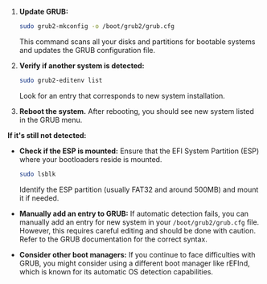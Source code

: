 1. **Update GRUB:**
   ```bash
   sudo grub2-mkconfig -o /boot/grub2/grub.cfg
   ```
   This command scans all your disks and partitions for bootable systems and updates the GRUB configuration file.

2. **Verify if another system is detected:**
   ```bash
   sudo grub2-editenv list
   ```
   Look for an entry that corresponds to new system installation.

5. **Reboot the system.**
   After rebooting, you should see new system listed in the GRUB menu.

**If it's still not detected:**

- **Check if the ESP is mounted:** Ensure that the EFI System Partition (ESP) where your bootloaders reside is mounted.
  ```bash
  sudo lsblk
  ```
  Identify the ESP partition (usually FAT32 and around 500MB) and mount it if needed.

- **Manually add an entry to GRUB:** If automatic detection fails, you can manually add an entry for new system in your `/boot/grub2/grub.cfg` file. However, this requires careful editing and should be done with caution. Refer to the GRUB documentation for the correct syntax.

- **Consider other boot managers:** If you continue to face difficulties with GRUB, you might consider using a different boot manager like rEFInd, which is known for its automatic OS detection capabilities.
